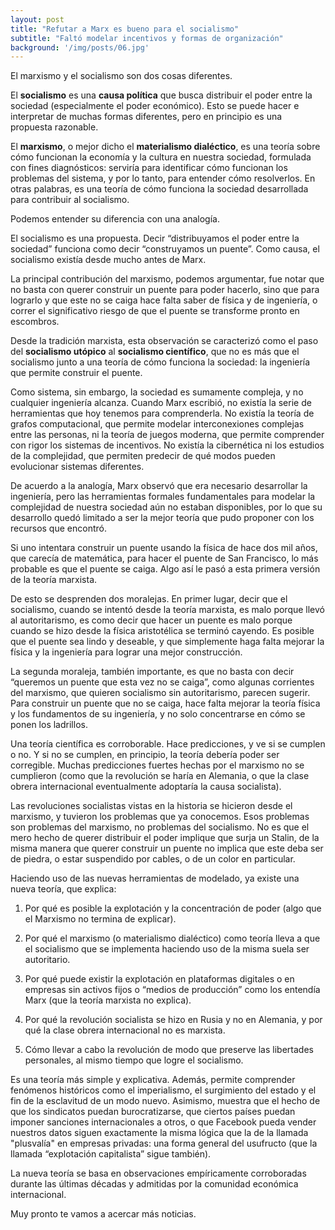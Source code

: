 ```yaml
---
layout: post
title: "Refutar a Marx es bueno para el socialismo"
subtitle: "Faltó modelar incentivos y formas de organización"
background: '/img/posts/06.jpg'
---
```


El marxismo y el socialismo son dos cosas diferentes.

El **socialismo** es una **causa política** que busca distribuir el poder entre la sociedad (especialmente el poder económico). Esto se puede hacer e interpretar de muchas formas diferentes, pero en principio es una propuesta razonable.

El **marxismo**, o mejor dicho el **materialismo dialéctico**, es una teoría sobre cómo funcionan la economía y la cultura en nuestra sociedad, formulada con fines diagnósticos: serviría para identificar cómo funcionan los problemas del sistema, y por lo tanto, para entender cómo resolverlos. En otras palabras, es una teoría de cómo funciona la sociedad desarrollada para contribuir al socialismo.

Podemos entender su diferencia con una analogía. 

El socialismo es una propuesta. Decir “distribuyamos el poder entre la sociedad” funciona como decir “construyamos un puente”. Como causa, el socialismo existía desde mucho antes de Marx.

La principal contribución del marxismo, podemos argumentar, fue notar que no basta con querer construir un puente para poder hacerlo, sino que para lograrlo y que este no se caiga hace falta saber de física y de ingeniería, o correr el significativo riesgo de que el puente se transforme pronto en escombros. 

Desde la tradición marxista, esta observación se caracterizó como el paso del **socialismo utópico** al **socialismo científico**, que no es más que el socialismo junto a una teoría de cómo funciona la sociedad:  la ingeniería que permite construir el puente.

Como sistema, sin embargo, la sociedad es sumamente compleja, y no cualquier ingeniería alcanza. Cuando Marx escribió, no existía la serie de herramientas que hoy tenemos para comprenderla. No existía la teoría de grafos computacional, que permite modelar interconexiones complejas entre las personas, ni la teoría de juegos moderna, que permite comprender con rigor los sistemas de incentivos. No existía la cibernética ni los estudios de la complejidad, que permiten predecir de qué modos pueden evolucionar sistemas diferentes.

De acuerdo a la analogía, Marx observó que era necesario desarrollar la ingeniería, pero las herramientas formales fundamentales para modelar la complejidad de nuestra sociedad aún no estaban disponibles, por lo que su desarrollo quedó limitado a ser la mejor teoría que pudo proponer con los recursos que encontró.

Si uno intentara construir un puente usando la física de hace dos mil años, que carecía de matemática, para hacer el puente de San Francisco, lo más probable es que el puente se caiga. Algo así le pasó a esta primera versión de la teoría marxista. 

De esto se desprenden dos moralejas. En primer lugar, decir que el socialismo, cuando se intentó desde la teoría marxista, es malo porque llevó al autoritarismo, es como decir que hacer un puente es malo porque cuando se hizo desde la física aristotélica se terminó cayendo. Es posible que el puente sea lindo y deseable, y que simplemente haga falta mejorar la física y la ingeniería para lograr una mejor construcción.

La segunda moraleja, también importante, es que no basta con decir “queremos un puente que esta vez no se caiga”, como algunas corrientes del marxismo, que quieren socialismo sin autoritarismo, parecen sugerir. Para construir un puente que no se caiga, hace falta mejorar la teoría física y los fundamentos de su ingeniería, y no solo concentrarse en cómo se ponen los ladrillos.

Una teoría científica es corroborable. Hace predicciones, y ve si se cumplen o no. Y si no se cumplen, en principio, la teoría debería poder ser corregible. Muchas predicciones fuertes hechas por el marxismo no se cumplieron (como que la revolución se haría en Alemania, o que la clase obrera internacional eventualmente adoptaría la causa socialista).

Las revoluciones socialistas vistas en la historia se hicieron desde el marxismo, y tuvieron los problemas que ya conocemos. Esos problemas son problemas del marxismo, no problemas del socialismo. No es que el mero hecho de querer distribuir el poder implique que surja un Stalin, de la misma manera que querer construir un puente no implica que este deba ser de piedra, o estar suspendido por cables, o de un color en particular.

Haciendo uso de las nuevas herramientas de modelado, ya existe una nueva teoría, que explica:

1. Por qué es posible la explotación y la concentración de poder (algo que el Marxismo no termina de explicar).

2. Por qué el marxismo (o materialismo dialéctico) como teoría lleva a que el socialismo que se implementa haciendo uso de la misma suela ser autoritario.

2. Por qué puede existir la explotación en plataformas digitales o en empresas sin activos fijos o “medios de producción” como los entendía Marx (que la teoría marxista no explica).

3. Por qué la revolución socialista se hizo en Rusia y no en Alemania, y por qué la clase obrera internacional no es marxista.

5. Cómo llevar a cabo la revolución de modo que preserve las libertades personales, al mismo tiempo que logre el socialismo.

Es una teoría más simple y explicativa. Además, permite comprender fenómenos históricos como el imperialismo, el surgimiento del estado y el fin de la esclavitud de un modo nuevo. Asimismo, muestra que el hecho de que los sindicatos puedan burocratizarse, que ciertos países puedan imponer sanciones internacionales a otros, o que Facebook pueda vender nuestros datos siguen exactamente la misma lógica que la de la llamada "plusvalía" en empresas privadas: una forma general del usufructo (que la llamada “explotación capitalista” sigue también).

La nueva teoría se basa en observaciones empíricamente corroboradas durante las últimas décadas y admitidas por la comunidad económica internacional. 

Muy pronto te vamos a acercar más noticias.

